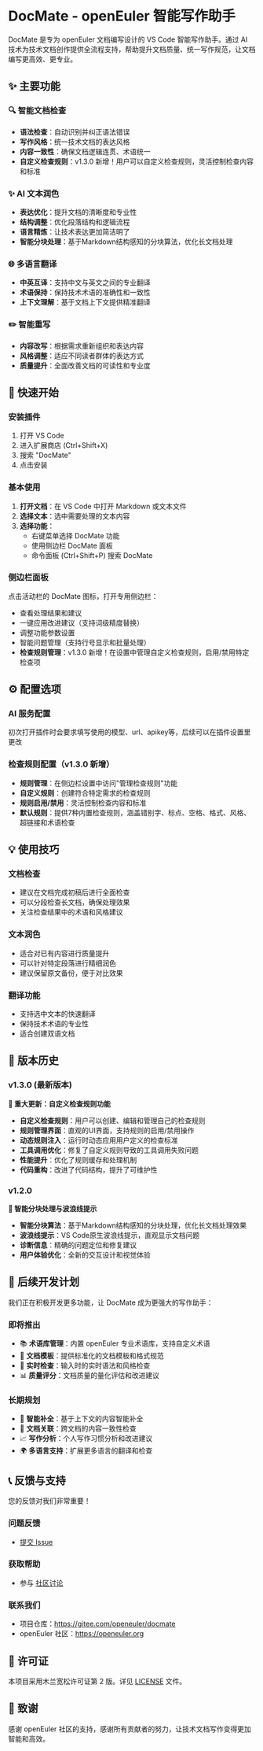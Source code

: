 # DocMate - openEuler 智能写作助手

DocMate 是专为 openEuler 文档编写设计的 VS Code 智能写作助手。通过 AI 技术为技术文档创作提供全流程支持，帮助提升文档质量、统一写作规范，让文档编写更高效、更专业。

## ✨ 主要功能

### 🔍 智能文档检查

- **语法检查**：自动识别并纠正语法错误
- **写作风格**：统一技术文档的表达风格
- **内容一致性**：确保文档逻辑连贯、术语统一
- **自定义检查规则**：v1.3.0 新增！用户可以自定义检查规则，灵活控制检查内容和标准

### ✨ AI 文本润色

- **表达优化**：提升文档的清晰度和专业性
- **结构调整**：优化段落结构和逻辑流程
- **语言精炼**：让技术表达更加简洁明了
- **智能分块处理**：基于Markdown结构感知的分块算法，优化长文档处理

### 🌐 多语言翻译

- **中英互译**：支持中文与英文之间的专业翻译
- **术语保持**：保持技术术语的准确性和一致性
- **上下文理解**：基于文档上下文提供精准翻译

### ✏️ 智能重写

- **内容改写**：根据需求重新组织和表达内容
- **风格调整**：适应不同读者群体的表达方式
- **质量提升**：全面改善文档的可读性和专业度

## 🚀 快速开始

### 安装插件

1. 打开 VS Code
2. 进入扩展商店 (Ctrl+Shift+X)
3. 搜索 "DocMate"
4. 点击安装

### 基本使用

1. **打开文档**：在 VS Code 中打开 Markdown 或文本文件
2. **选择文本**：选中需要处理的文本内容
3. **选择功能**：
   - 右键菜单选择 DocMate 功能
   - 使用侧边栏 DocMate 面板
   - 命令面板 (Ctrl+Shift+P) 搜索 DocMate

### 侧边栏面板

点击活动栏的 DocMate 图标，打开专用侧边栏：

- 查看处理结果和建议
- 一键应用改进建议（支持词级精度替换）
- 调整功能参数设置
- 智能问题管理（支持行号显示和批量处理）
- **检查规则管理**：v1.3.0 新增！在设置中管理自定义检查规则，启用/禁用特定检查项

## ⚙️ 配置选项

### AI 服务配置

初次打开插件时会要求填写使用的模型、url、apikey等，后续可以在插件设置里更改

### 检查规则配置（v1.3.0 新增）

- **规则管理**：在侧边栏设置中访问"管理检查规则"功能
- **自定义规则**：创建符合特定需求的检查规则
- **规则启用/禁用**：灵活控制检查内容和标准
- **默认规则**：提供7种内置检查规则，涵盖错别字、标点、空格、格式、风格、超链接和术语检查

## 💡 使用技巧

### 文档检查

- 建议在文档完成初稿后进行全面检查
- 可以分段检查长文档，确保处理效果
- 关注检查结果中的术语和风格建议

### 文本润色

- 适合对已有内容进行质量提升
- 可以针对特定段落进行精细润色
- 建议保留原文备份，便于对比效果

### 翻译功能

- 支持选中文本的快速翻译
- 保持技术术语的专业性
- 适合创建双语文档

## 🔄 版本历史

### v1.3.0 (最新版本)

**🎉 重大更新：自定义检查规则功能**

- **自定义检查规则**：用户可以创建、编辑和管理自己的检查规则
- **规则管理界面**：直观的UI界面，支持规则的启用/禁用操作
- **动态规则注入**：运行时动态应用用户定义的检查标准
- **工具调用优化**：修复了自定义规则导致的工具调用失败问题
- **性能提升**：优化了规则缓存和处理机制
- **代码重构**：改进了代码结构，提升了可维护性

### v1.2.0

**🚀 智能分块处理与波浪线提示**

- **智能分块算法**：基于Markdown结构感知的分块处理，优化长文档处理效果
- **波浪线提示**：VS Code原生波浪线提示，直观显示文档问题
- **诊断信息**：精确的问题定位和修复建议
- **用户体验优化**：全新的交互设计和视觉体验

## 🔮 后续开发计划

我们正在积极开发更多功能，让 DocMate 成为更强大的写作助手：

### 即将推出

- 📚 **术语库管理**：内置 openEuler 专业术语库，支持自定义术语
- 📝 **文档模板**：提供标准化的文档模板和格式规范
- 🎯 **实时检查**：输入时的实时语法和风格检查
- 📊 **质量评分**：文档质量的量化评估和改进建议

### 长期规划

- 🤖 **智能补全**：基于上下文的内容智能补全
- 🔗 **文档关联**：跨文档的内容一致性检查
- 📈 **写作分析**：个人写作习惯分析和改进建议
- 🌍 **多语言支持**：扩展更多语言的翻译和检查

## 📞 反馈与支持

您的反馈对我们非常重要！

### 问题反馈

- [提交 Issue](https://gitee.com/openeuler/docmate/issues)

### 获取帮助

- 参与 [社区讨论](https://gitee.com/openeuler/docmate)

### 联系我们

- 项目仓库：https://gitee.com/openeuler/docmate
- openEuler 社区：https://openeuler.org

## 📄 许可证

本项目采用木兰宽松许可证第 2 版。详见 [LICENSE](LICENSE) 文件。

## 🙏 致谢

感谢 openEuler 社区的支持，感谢所有贡献者的努力，让技术文档写作变得更加智能和高效。
